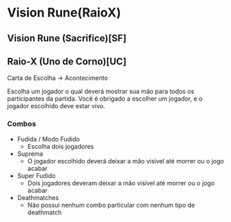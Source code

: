 # Vision Rune(RaioX)

## Vision Rune (Sacrifice)[SF]
## Raio-X (Uno de Corno)[UC]
Carta de Escolha -> Acontecimento

Escolha um jogador o qual deverá mostrar sua mão para todos os participantes da partida.
Você é obrigado a escolher um jogador, e o jogador escolhido deve estar vivo.

### Combos
- Fudida / Modo Fudido
    - Escolha dois jogadores
- Suprema
    - O jogador escolhido deverá deixar a mão visível até morrer ou o jogo acabar
- Super Fudido
    - Dois jogadores deveram deixar a mão visível até morrer ou o jogo acabar
- Deathmatches
    - Não possui nenhum combo particular com nenhum tipo de deathmatch

